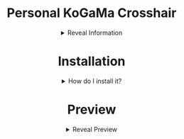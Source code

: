 <div  align="center">


# Personal KoGaMa Crosshair
<details><summary>Reveal Information</summary>
<p>

*Note that using that might result in your ban if reported.*

Made with UABE with guidance of [IloveCry](https://github.com/ilovecry)

</details>

# Installation
<details><summary>How do I install it?</summary>


Simply download Assets file by clicking on button bellow: 

[<img src="https://cdn.discordapp.com/attachments/1038338241201455175/1051492383101034536/image.png" />](https://github.com/DeathWs/KoGaMaCrosshair/releases/download/2.30.20.1152/sharedassets1.assets)

Head to thus path:

``C:\Users\%USERNAME%\AppData\Local\KogamaLauncher-WWW\Launcher\Standalone\kogama_Data``

Put downloaded assets file in that folder, and simply try joining a game.

If you're having trouble, feel free to use button bellow to see an video example.

[<img src="https://cdn.discordapp.com/attachments/1038338241201455175/1051491953830793226/image.png" />](https://youtu.be/SQW9QyDGlrM")

</details>


# Preview
<details><summary>Reveal Preview</summary>

![image](https://user-images.githubusercontent.com/96681438/203591848-7dc6f759-fde0-4eab-88b7-78e4a056fce7.png)
</details>
